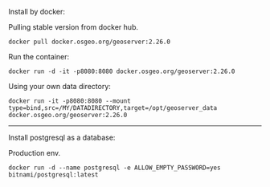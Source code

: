 Install by docker:


Pulling stable version from docker hub.


    docker pull docker.osgeo.org/geoserver:2.26.0

Run the container:

    docker run -d -it -p8080:8080 docker.osgeo.org/geoserver:2.26.0

Using your own data directory:

    docker run -it -p8080:8080 --mount type=bind,src=/MY/DATADIRECTORY,target=/opt/geoserver_data docker.osgeo.org/geoserver:2.26.0


---------------------------------------------------------------------------------------------

Install postgresql as a database:

Production env.

    docker run -d --name postgresql -e ALLOW_EMPTY_PASSWORD=yes bitnami/postgresql:latest
